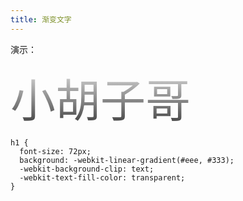 ```yaml
---
title: 渐变文字
---
```


演示：

<div class="myclass">小胡子哥</div>
<style>
.myclass {
  font-size: 72px;
  background: -webkit-linear-gradient(#eee, #333);
  -webkit-background-clip: text;
  -webkit-text-fill-color: transparent;
}
</style>

```
h1 {
  font-size: 72px;
  background: -webkit-linear-gradient(#eee, #333);
  -webkit-background-clip: text;
  -webkit-text-fill-color: transparent;
}
```